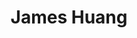 ---
layout: none
title: James Huang
letters: Ph.D.
description: Data Scientist
email: jameshuang@cop.ufl.edu
img: assets/img/James.jpg
importance: 1
category: 
---